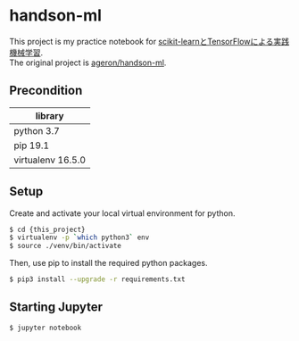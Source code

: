 # handson-ml

This project is my practice notebook for [scikit-learnとTensorFlowによる実践機械学習](https://amzn.to/2PzmPKk).  
The original project is [ageron/handson-ml](https://github.com/ageron/handson-ml).

## Precondition

| library |
| -- |
| python 3.7 |
| pip 19.1 |
| virtualenv 16.5.0 |

## Setup

Create and activate your local virtual environment for python.
```bash
$ cd {this_project}
$ virtualenv -p `which python3` env
$ source ./venv/bin/activate
```

Then, use pip to install the required python packages.
```bash
$ pip3 install --upgrade -r requirements.txt
```


## Starting Jupyter

```bash
$ jupyter notebook
```
